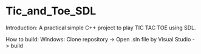 # Tic_and_Toe_SDL
Introduction:
A practical simple C++ project to play TIC TAC TOE using SDL.

How to build:
Windows: Clone repository -> Open .sln file by Visual Studio -> build
